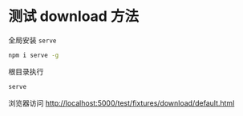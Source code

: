 # 测试 download 方法

全局安装 `serve`

```bash
npm i serve -g
```

根目录执行

```bash
serve
```

浏览器访问 <http://localhost:5000/test/fixtures/download/default.html>

